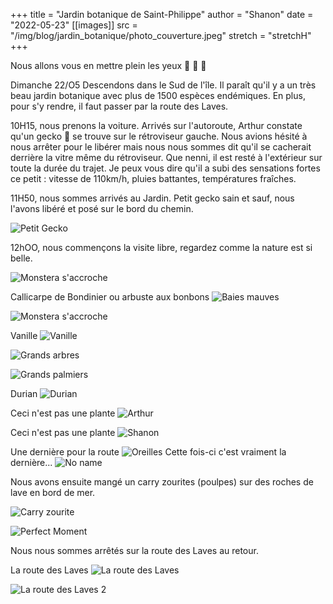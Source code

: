 +++
title = "Jardin botanique de Saint-Philippe"
author = "Shanon"
date = "2022-05-23"
[[images]]
  src = "/img/blog/jardin_botanique/photo_couverture.jpeg"
  stretch = "stretchH"
+++

Nous allons vous en mettre plein les yeux 👀 🌺 🌱


Dimanche 22/O5 
Descendons dans le Sud de l'île. Il paraît qu'il y a un très beau jardin botanique avec plus de 1500 espèces endémiques. En plus, pour s'y rendre, il faut passer par la route des Laves.

10H15, nous prenons la voiture. 
Arrivés sur l'autoroute, Arthur constate qu'un gecko 🦎 se trouve sur le rétroviseur gauche. Nous avions hésité à nous arrêter pour le libérer mais nous nous sommes dit qu'il se cacherait derrière la vitre même du rétroviseur. Que nenni, il est resté à l'extérieur sur toute la durée du trajet. Je peux vous dire qu'il a subi des sensations fortes ce petit : vitesse de 110km/h, pluies battantes, températures fraîches. 

11H50, nous sommes arrivés au Jardin. 
Petit gecko sain et sauf, nous l'avons libéré et posé sur le bord du chemin.

![Petit Gecko](/img/blog/jardin_botanique/gecko.jpeg)

12hOO, nous commençons la visite libre, regardez comme la nature est si belle.

![Monstera s'accroche](/img/blog/jardin_botanique/hauteur.jpeg)

Callicarpe de Bondinier ou arbuste aux bonbons
![Baies mauves](/img/blog/jardin_botanique/baies_mauves.jpeg)

![Monstera s'accroche](/img/blog/jardin_botanique/hauteur.jpeg)

Vanille
![Vanille](/img/blog/jardin_botanique/vanille.jpeg)

![Grands arbres](/img/blog/jardin_botanique/grands_arbres.jpeg)

![Grands palmiers](/img/blog/jardin_botanique/grands_palmiers.jpeg)

Durian
![Durian](/img/blog/jardin_botanique/durian.jpeg)

Ceci n'est pas une plante
![Arthur](/img/blog/jardin_botanique/intrigue.jpeg)

Ceci n'est pas une plante
![Shanon](/img/blog/jardin_botanique/amusee.jpeg)

Une dernière pour la route
![Oreilles](/img/blog/jardin_botanique/oreilles.jpeg)
Cette fois-ci c'est vraiment la dernière...
![No name](/img/blog/jardin_botanique/strange.jpeg)

Nous avons ensuite mangé un carry zourites (poulpes) sur des roches de lave en bord de mer.

![Carry zourite](/img/blog/jardin_botanique/carry_zourite.jpeg)

![Perfect Moment](/img/blog/jardin_botanique/perfect_moment.jpeg)

Nous nous sommes arrêtés sur la route des Laves au retour. 

La route des Laves
![La route des Laves](/img/blog/jardin_botanique/route_des_laves.jpeg)

![La route des Laves 2](/img/blog/jardin_botanique/route_des_laves_2.jpeg)
